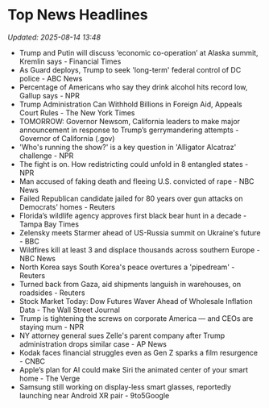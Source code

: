 # Top News Headlines

_Updated: 2025-08-14 13:48_

- Trump and Putin will discuss ‘economic co-operation’ at Alaska summit, Kremlin says - Financial Times
- As Guard deploys, Trump to seek 'long-term' federal control of DC police - ABC News
- Percentage of Americans who say they drink alcohol hits record low, Gallup says - NPR
- Trump Administration Can Withhold Billions in Foreign Aid, Appeals Court Rules - The New York Times
- TOMORROW: Governor Newsom, California leaders to make major announcement in response to Trump’s gerrymandering attempts - Governor of California (.gov)
- 'Who's running the show?' is a key question in 'Alligator Alcatraz' challenge - NPR
- The fight is on. How redistricting could unfold in 8 entangled states - NPR
- Man accused of faking death and fleeing U.S. convicted of rape - NBC News
- Failed Republican candidate jailed for 80 years over gun attacks on Democrats' homes - Reuters
- Florida’s wildlife agency approves first black bear hunt in a decade - Tampa Bay Times
- Zelensky meets Starmer ahead of US-Russia summit on Ukraine's future - BBC
- Wildfires kill at least 3 and displace thousands across southern Europe - NBC News
- North Korea says South Korea's peace overtures a 'pipedream' - Reuters
- Turned back from Gaza, aid shipments languish in warehouses, on roadsides - Reuters
- Stock Market Today: Dow Futures Waver Ahead of Wholesale Inflation Data - The Wall Street Journal
- Trump is tightening the screws on corporate America — and CEOs are staying mum - NPR
- NY attorney general sues Zelle's parent company after Trump administration drops similar case - AP News
- Kodak faces financial struggles even as Gen Z sparks a film resurgence - CNBC
- Apple’s plan for AI could make Siri the animated center of your smart home - The Verge
- Samsung still working on display-less smart glasses, reportedly launching near Android XR pair - 9to5Google